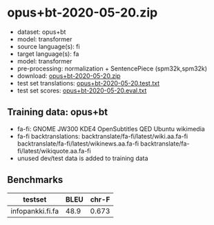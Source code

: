 # opus+bt-2020-05-20.zip

* dataset: opus+bt
* model: transformer
* source language(s): fi
* target language(s): fa
* model: transformer
* pre-processing: normalization + SentencePiece (spm32k,spm32k)
* download: [opus+bt-2020-05-20.zip](https://object.pouta.csc.fi/OPUS-MT-models/fi-fa/opus+bt-2020-05-20.zip)
* test set translations: [opus+bt-2020-05-20.test.txt](https://object.pouta.csc.fi/OPUS-MT-models/fi-fa/opus+bt-2020-05-20.test.txt)
* test set scores: [opus+bt-2020-05-20.eval.txt](https://object.pouta.csc.fi/OPUS-MT-models/fi-fa/opus+bt-2020-05-20.eval.txt)

## Training data:  opus+bt

* fa-fi: GNOME JW300 KDE4 OpenSubtitles QED Ubuntu wikimedia
* fa-fi backtranslations: backtranslate/fa-fi/latest/wiki.aa.fa-fi backtranslate/fa-fi/latest/wikinews.aa.fa-fi backtranslate/fa-fi/latest/wikiquote.aa.fa-fi
* unused dev/test data is added to training data


## Benchmarks

| testset               | BLEU  | chr-F |
|-----------------------|-------|-------|
| infopankki.fi.fa 	| 48.9 	| 0.673 |

